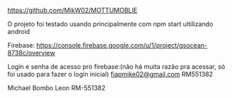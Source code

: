 https://github.com/MikW02/MOTTUMOBLIE

O projeto foi testado usando principalmente com npm start ultilizando android




Firebase:
https://console.firebase.google.com/u/1/project/gsocean-8738c/overview

Login e senha de acesso pro firebase:(não há muita razão pra acessar, só foi usado para fazer o login inicial)
fiapmike02@gmail.com
RM551382


Michael Bombo Leon 
RM-551382
